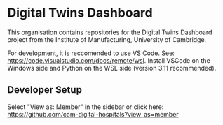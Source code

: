 # Digital Twins Dashboard

This organisation contains repositories for the Digital Twins Dashboard project from the Institute of Manufacturing,
University of Cambridge.

For development, it is reccomended to use VS Code.
See: https://code.visualstudio.com/docs/remote/wsl.
Install VSCode on the Windows side and Python on the WSL side (version 3.11 recommended).

## Developer Setup

Select "View as: Member" in the sidebar or click here: https://github.com/cam-digital-hospitals?view_as=member
